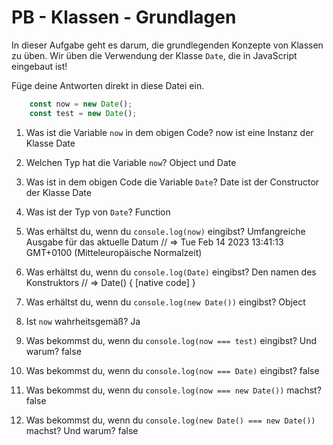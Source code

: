 # PB - Klassen - Grundlagen

In dieser Aufgabe geht es darum, die grundlegenden Konzepte von Klassen zu üben. Wir üben die Verwendung der Klasse `Date`, die in JavaScript eingebaut ist!

Füge deine Antworten direkt in diese Datei ein.

```js
    const now = new Date();
    const test = new Date();
```

1. Was ist die Variable `now` in dem obigen Code?
now ist eine Instanz der Klasse Date

2. Welchen Typ hat die Variable `now`?
Object und Date

3. Was ist in dem obigen Code die Variable `Date`?
Date ist der Constructor der Klasse Date

4. Was ist der Typ von `Date`?
Function

5. Was erhältst du, wenn du `console.log(now)` eingibst?
Umfangreiche Ausgabe für das aktuelle Datum  // => Tue Feb 14 2023 13:41:13 GMT+0100 (Mitteleuropäische Normalzeit)

6. Was erhältst du, wenn du `console.log(Date)` eingibst?
 Den namen des Konstruktors // => Date() { [native code] } 

7. Was erhältst du, wenn du `console.log(new Date())` eingibst?
Object

8. Ist `now` wahrheitsgemäß?
Ja

9. Was bekommst du, wenn du `console.log(now === test)` eingibst? Und warum?
false

10. Was bekommst du, wenn du `console.log(now === Date)` eingibst?
false

11. Was bekommst du, wenn du `console.log(now === new Date())` machst?
false

12. Was bekommst du, wenn du `console.log(new Date() === new Date())` machst? Und warum?
false